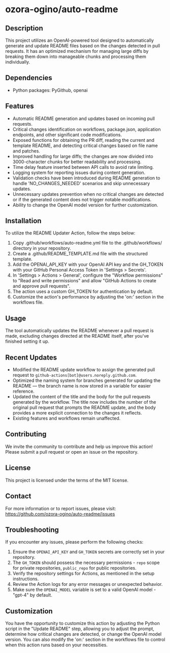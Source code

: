 # ozora-ogino/auto-readme

## Description
This project utilizes an OpenAI-powered tool designed to automatically generate and update README files based on the changes detected in pull requests. It has an optimized mechanism for managing large diffs by breaking them down into manageable chunks and processing them individually.

## Dependencies
- Python packages: PyGithub, openai

## Features
- Automatic README generation and updates based on incoming pull requests.
- Critical changes identification on workflows, package.json, application endpoints, and other significant code modifications.
- Exposed functions for obtaining the PR diff, reading the current and template README, and detecting critical changes based on file name and patches.
- Improved handling for large diffs; the changes are now divided into 3000-character chunks for better readability and processing.
- Time delay feature inserted between API calls to avoid rate limiting.
- Logging system for reporting issues during content generation.
- Validation checks have been introduced during README generation to handle 'NO_CHANGES_NEEDED' scenarios and skip unnecessary updates.
- Unnecessary updates prevention when no critical changes are detected or if the generated content does not trigger notable modifications.
- Ability to change the OpenAI model version for further customization.

## Installation
To utilize the README Updater Action, follow the steps below:
1. Copy .github/workflows/auto-readme.yml file to the .github/workflows/ directory in your repository.
2. Create a .github/README_TEMPLATE.md file with the structured template.
3. Add the OPENAI_API_KEY with your OpenAI API key and the GH_TOKEN with your GitHub Personal Access Token in 'Settings > Secrets'.
4. In 'Settings > Actions > General', configure the "Workflow permissions" to "Read and write permissions" and allow "GitHub Actions to create and approve pull requests".
5. The action uses a custom GH_TOKEN for authentication by default.
6. Customize the action's performance by adjusting the 'on:' section in the workflows file.

## Usage
The tool automatically updates the README whenever a pull request is made, excluding changes directed at the README itself, after you've finished setting it up.

## Recent Updates
- Modified the README update workflow to assign the generated pull request to `github-actions[bot]@users.noreply.github.com`.
- Optimized the naming system for branches generated for updating the README — the branch name is now stored in a variable for easier reference.
- Updated the content of the title and the body for the pull requests generated by the workflow. The title now includes the number of the original pull request that prompts the README update, and the body provides a more explicit connection to the changes it reflects.
- Existing features and workflows remain unaffected.

## Contributing
We invite the community to contribute and help us improve this action! Please submit a pull request or open an issue on the repository.

## License
This project is licensed under the terms of the MIT license.

## Contact
For more information or to report issues, please visit: https://github.com/ozora-ogino/auto-readme/issues

## Troubleshooting
If you encounter any issues, please perform the following checks:
1. Ensure the `OPENAI_API_KEY` and `GH_TOKEN` secrets are correctly set in your repository.
2. The `GH_TOKEN` should possess the necessary permissions - `repo` scope for private repositories, `public_repo` for public repositories.
3. Verify the repository settings for Actions, as mentioned in the setup instructions.
4. Review the Action logs for any error messages or unexpected behavior. 
5. Make sure the `OPENAI_MODEL` variable is set to a valid OpenAI model - "gpt-4" by default.

## Customization
You have the opportunity to customize this action by adjusting the Python script in the "Update README" step, allowing you to adjust the prompt, determine how critical changes are detected, or change the OpenAI model version. You can also modify the 'on:' section in the workflows file to control when this action runs based on your necessities.